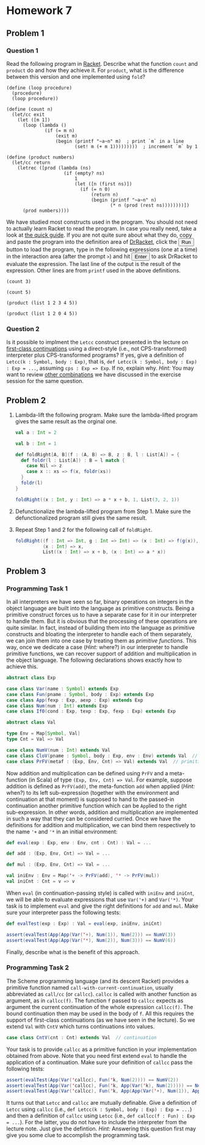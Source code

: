 # Homework 7

## Problem 1

### Question 1

Read the following program in [Racket](http://racket-lang.org/).  Describe what
the function `count` and `product` do and how they achieve it.  For `product`,
what is the difference between this version and one implemented using `fold`?

```racket
(define (loop procedure)
  (procedure)
  (loop procedure))

(define (count n)
  (let/cc exit
    (let ([m 1])
      (loop (lambda ()
              (if (= m n)
                  (exit m)
                  (begin (printf "~a~n" m)  ; print `m` in a line
                         (set! m (+ m 1)))))))))  ; increment `m` by 1

(define (product numbers)
  (let/cc return
    (letrec ([prod (lambda (ns)
                     (if (empty? ns)
                         1
                         (let ([n (first ns)])
                           (if (= n 0)
                               (return n)
                               (begin (printf "~a~n" n)
                                      (* n (prod (rest ns))))))))])
      (prod numbers))))
```

We have studied most constructs used in the program.  You should not need to
actually learn Racket to read the program.  In case you really need, take
a look at [the quick guide](http://docs.racket-lang.org/quick/).  If you are
not quite sure about what they do, copy and paste the program into the
definition area of [DrRacket](http://racket-lang.org/download/), click the
<button type="button">Run</button> button to load the program, type in the
following expressions (one at a time) in the interaction area (after the prompt
`>`) and hit <button type="button">Enter</button> to ask DrRacket to evaluate
the expression.  The last line of the output is the result of the expression.
Other lines are from `printf` used in the above definitions.

```racket
(count 3)

(count 5)

(product (list 1 2 3 4 5))

(product (list 1 2 0 4 5))
```

### Question 2

Is it possible to implment the `Letcc` construct presented in the lecture on
[first-class continuations](../../lecturenotes/16-firstclasscontinuations.scala) 
using a direct-style (i.e., not CPS-transformed) interpreter plus
CPS-transformed programs?  If yes, give a definition of `Letcc(k : Symbol, body : Exp)`,
that is, `def Letcc(k : Symbol, body : Exp) : Exp = ...`, assuming `cps : Exp => Exp`.
If no, explain why.  _Hint:_ You may want to review 
[other combinations](https://github.com/klauso/PLT2013/blob/master/exercises/ex07.md#first-class-continuations)
we have discussed in the exercise session for the same question.

## Problem 2

1. Lambda-lift the following program.  Make sure the lambda-lifted program
gives the same result as the orginal one.

    ```scala
    val a : Int = 2

    val b : Int = 1

    def foldRight[A, B](f : (A, B) => B, z : B, l : List[A]) = {
      def foldr(l : List[A]) : B = l match {
        case Nil => z
        case x :: xs => f(x, foldr(xs))
      }
      foldr(l)
    }

    foldRight((x : Int, y : Int) => a * x + b, 1, List(3, 2, 1))
    ```

2. Defunctionalize the lambda-lifted program from Step 1.  Make sure the
defunctionalized program still gives the same result.

3. Repeat Step 1 and 2 for the following call of `foldRight`.

    ```scala
    foldRight((f : Int => Int, g : Int => Int) => (x : Int) => f(g(x)),
              (x : Int) => x,
              List((x : Int) => x + b, (x : Int) => a * x))
    ```

## Problem 3

### Programming Task 1

In all interpreters we have seen so far, binary operations on integers in the
object language are built into the language as primitive constructs.  Being
a primitive construct forces us to have a separate case for it in our
interpreter to handle them.  But it is obvious that the processing of these
operations are quite similar.  In fact, instead of building them into the
language as primitive constructs and bloating the interpreter to handle each of
them separately, we can join them into one case by treating them as _primitive
functions_.  This way, once we dedicate a case (_Hint:_ where?) in our
interpreter to handle primitive functions, we can recover support of addition
and multiplication in the object language.  The following declarations shows
exactly how to achieve this.

```scala
abstract class Exp

case class Var(name : Symbol) extends Exp
case class Fun(pname : Symbol, body : Exp) extends Exp
case class App(fexp : Exp, aexp : Exp) extends Exp
case class Num(num : Int) extends Exp
case class If0(cond : Exp, texp : Exp, fexp : Exp) extends Exp

abstract class Val

type Env = Map[Symbol, Val]
type Cnt = Val => Val

case class NumV(num : Int) extends Val
case class CloV(pname : Symbol, body : Exp, env : Env) extends Val  // closure
case class PrFV(metaf : (Exp, Env, Cnt) => Val) extends Val  // primitive function
```

Now addition and multiplication can be defined using `PrFV` and a meta-function
(in Scala) of type `(Exp, Env, Cnt) => Val`.  For example, suppose addition is
defined as `PrFV(add)`, the meta-function `add` when applied (_Hint:_ when?) to
its left sub-expression (together with the environment and continuation at that
moment) is supposed to hand to the passed-in continuation another primitive
function which can be `App`lied to the right sub-expression.  In other words,
addition and multiplication are implemented in such a way that they can be
considered curried.  Once we have the definitions for addition and
multiplication, we can bind them respectively to the name `'+` and `'*` in an
initial environment:

```scala
def eval(exp : Exp, env : Env, cnt : Cnt) : Val = ...

def add : (Exp, Env, Cnt) => Val = ...

def mul : (Exp, Env, Cnt) => Val = ... 

val iniEnv : Env = Map('+ -> PrFV(add), '* -> PrFV(mul))
val iniCnt : Cnt = v => v
```

When `eval` (in continuation-passing style) is called with `iniEnv` and
`iniCnt`, we will be able to evaluate expressions that use `Var('+)` and
`Var('*)`.  Your task is to implement `eval` and give the right definitions for
`add` and `mul`.  Make sure your interpreter pass the following tests:

```scala
def evalTest(exp : Exp) : Val = eval(exp, iniEnv, iniCnt)

assert(evalTest(App(App(Var('+), Num(1)), Num(2))) == NumV(3))
assert(evalTest(App(App(Var('*), Num(2)), Num(3))) == NumV(6))
```

Finally, describe what is the benefit of this approach.

### Programming Task 2

The Scheme programming language (and its descent Racket) provides a primitive
function named `call-with-current-continuation`, usually abbreviated as
`call/cc` (or `callcc`).  `callcc` is called with another function as argument,
as in `callcc(f)`.  The function `f` passed to `callcc` expects as argument the
current continuation of the whole expression `callcc(f)`.  The bound
continuation then may be used in the body of `f`.  All this requires the
support of first-class continuations (as we have seen in the lecture).  So we
extend `Val` with `CntV` which turns continuations into values.

```scala
case class CntV(cnt : Cnt) extends Val  // continuation
```

Your task is to provide `callcc` as a primitive function in your implementation
obtained from above.  Note that you need first extend `eval` to handle the
application of a continuation.  Make sure your definition of `callcc` pass the
following tests:

```scala
assert(evalTest(App(Var('callcc), Fun('k, Num(2)))) == NumV(2))
assert(evalTest(App(Var('callcc), Fun('k, App(Var('k), Num(2))))) == NumV(2))
assert(evalTest(App(Var('callcc), Fun('k, App(App(Var('+), Num(1)), App(Var('k), Num(2)))))) == NumV(2))
```

It turns out that `Letcc` and `callcc` are mutually definable.  Give
a definition of `Letcc` using `callcc` (i.e., `def Letcc(k : Symbol, body : Exp) : Exp = ...`)
and then a definition of `callcc` using `Letcc` (i.e., `def callcc(f : Fun) : Exp = ...`).
For the latter, you do not have to include the interpreter from the lecture
note.  Just give the defintion.  _Hint:_ Answering this question first may give
you some clue to accomplish the programming task.

